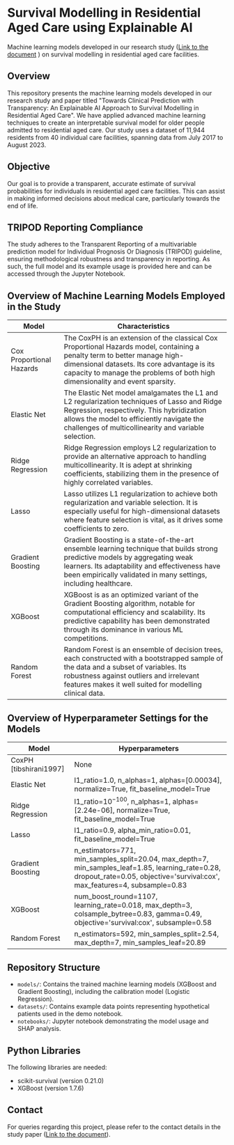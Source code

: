 # Survival Modelling in Residential Aged Care using Explainable AI

Machine learning models developed in our research study ([Link to the document](https://arxiv.org/abs/2312.00271)
) on survival modelling in residential aged care facilities.

## Overview

This repository presents the machine learning models developed in our research study and paper titled "Towards Clinical Prediction with Transparency: An Explainable AI Approach to Survival Modelling in Residential Aged Care". We have applied advanced machine learning techniques to create an interpretable survival model for older people admitted to residential aged care. Our study uses a dataset of 11,944 residents from 40 individual care facilities, spanning data from July 2017 to August 2023.

## Objective

Our goal is to provide a transparent, accurate estimate of survival probabilities for individuals in residential aged care facilities. This can assist in making informed decisions about medical care, particularly towards the end of life.

## TRIPOD Reporting Compliance

The study adheres to the Transparent Reporting of a multivariable prediction model for Individual Prognosis Or Diagnosis (TRIPOD) guideline, ensuring methodological robustness and transparency in reporting. As such, the full model and its example usage is provided here and can be accessed through the Jupyter Notebook.

## Overview of Machine Learning Models Employed in the Study

| Model                         | Characteristics                                                                                                                                                                                                                                       |
|-------------------------------|-------------------------------------------------------------------------------------------------------------------------------------------------------------------------------------------------------------------------------------------------------|
| Cox Proportional Hazards | The CoxPH is an extension of the classical Cox Proportional Hazards model, containing a penalty term to better manage high-dimensional datasets. Its core advantage is its capacity to manage the problems of both high dimensionality and event sparsity. |
| Elastic Net                 | The Elastic Net model amalgamates the L1 and L2 regularization techniques of Lasso and Ridge Regression, respectively. This hybridization allows the model to efficiently navigate the challenges of multicollinearity and variable selection.             |
| Ridge Regression            | Ridge Regression employs L2 regularization to provide an alternative approach to handling multicollinearity. It is adept at shrinking coefficients, stabilizing them in the presence of highly correlated variables.                                  |
| Lasso                 | Lasso utilizes L1 regularization to achieve both regularization and variable selection. It is especially useful for high-dimensional datasets where feature selection is vital, as it drives some coefficients to zero.                                |
| Gradient Boosting      | Gradient Boosting is a state-of-the-art ensemble learning technique that builds strong predictive models by aggregating weak learners. Its adaptability and effectiveness have been empirically validated in many settings, including healthcare.          |
| XGBoost                      | XGBoost is as an optimized variant of the Gradient Boosting algorithm, notable for computational efficiency and scalability. Its predictive capability has been demonstrated through its dominance in various ML competitions.                          |
| Random Forest            | Random Forest is an ensemble of decision trees, each constructed with a bootstrapped sample of the data and a subset of variables. Its robustness against outliers and irrelevant features makes it well suited for modelling clinical data.              |


## Overview of Hyperparameter Settings for the Models

| Model             | Hyperparameters                                                                                                                                                                                                                               |
|-------------------|------------------------------------------------------------------------------------------------------------------------------------------------------------------------------------------------------------------------------------------------|
| CoxPH [tibshirani1997]          | None                                                                                                                                                                                                                                          |
| Elastic Net       | l1_ratio=1.0, n_alphas=1, alphas=[0.00034], normalize=True, fit_baseline_model=True                                                                                                                                                          |
| Ridge Regression  | l1_ratio=$10^{-100}$, n_alphas=1, alphas=[2.24e-06], normalize=True, fit_baseline_model=True                                                                                                                                                 |
| Lasso             | l1_ratio=0.9, alpha_min_ratio=0.01, fit_baseline_model=True                                                                                                                                                                                   |
| Gradient Boosting | n_estimators=771, min_samples_split=20.04, max_depth=7, min_samples_leaf=1.85, learning_rate=0.28, dropout_rate=0.05, objective='survival:cox', max_features=4, subsample=0.83                                                               |
| XGBoost           | num_boost_round=1107, learning_rate=0.018, max_depth=3, colsample_bytree=0.83, gamma=0.49, objective='survival:cox', subsample=0.58                                                                                                           |
| Random Forest     | n_estimators=592, min_samples_split=2.54, max_depth=7, min_samples_leaf=20.89                                                                                                                                                                 |

## Repository Structure

- `models/`: Contains the trained machine learning models (XGBoost and Gradient Boosting), including the calibration  model (Logistic Regression).
- `datasets/`: Contains example data points representing hypothetical patients used in the demo notebook.
- `notebooks/`: Jupyter notebook demonstrating the model usage and SHAP analysis.

## Python Libraries

The following libraries are needed:

- scikit-survival (version 0.21.0)
- XGBoost (version 1.7.6)

## Contact

For queries regarding this project, please refer to the contact details in the study paper ([Link to the document](https://arxiv.org/abs/2312.00271)).
